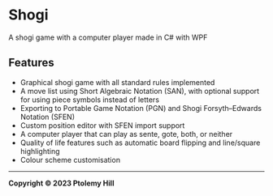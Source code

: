 # Shogi

A shogi game with a computer player made in C# with WPF

## Features

- Graphical shogi game with all standard rules implemented
- A move list using Short Algebraic Notation (SAN), with optional support for using piece symbols instead of letters
- Exporting to Portable Game Notation (PGN) and Shogi Forsyth–Edwards Notation (SFEN)
- Custom position editor with SFEN import support
- A computer player that can play as sente, gote, both, or neither
- Quality of life features such as automatic board flipping and line/square highlighting
- Colour scheme customisation

---

**Copyright © 2023  Ptolemy Hill**
